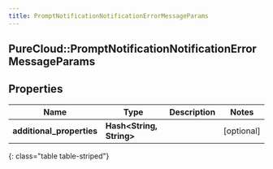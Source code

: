 ```yaml
---
title: PromptNotificationNotificationErrorMessageParams
---
```

## PureCloud::PromptNotificationNotificationErrorMessageParams

## Properties

|Name | Type | Description | Notes|
|------------ | ------------- | ------------- | -------------|
| **additional_properties** | **Hash&lt;String, String&gt;** |  | [optional] |
{: class="table table-striped"}


